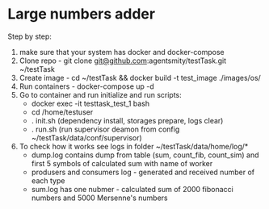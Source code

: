# Large numbers adder
Step by step:
1. make sure that your system has docker and docker-compose
2. Clone repo - git clone git@github.com:agentsmity/testTask.git ~/testTask
3. Create image - cd ~/testTask && docker build -t test_image ./images/os/
4. Run containers - docker-compose up -d
5. Go to container and run initialize and run scripts:
    - docker exec -it testtask_test_1 bash
    - cd /home/testuser
    - . init.sh (dependency install, storages prepare, logs clear)
    - . run.sh (run supervisor deamon from config ~/testTask/data/conf/supervisor)
6. To check how it works see logs in folder ~/testTask/data/home/log/*
    - dump.log contains dump from table (sum, count_fib, count_sim) and first 5 symbols of calculated sum with name of worker
    - produsers and consumers log - generated and received number of each type
    - sum.log has one nubmer - calculated sum of 2000 fibonacci numbers and 5000 Mersenne's numbers
